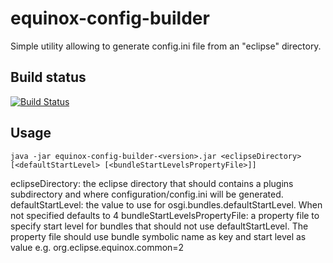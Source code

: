 equinox-config-builder
======================

Simple utility allowing to generate config.ini file from an "eclipse" directory.

Build status
------------

[![Build Status](https://api.travis-ci.org/dgageot/simplelenium.png)](https://travis-ci.org/dgageot/simplelenium)


Usage
-----

	java -jar equinox-config-builder-<version>.jar <eclipseDirectory> [<defaultStartLevel> [<bundleStartLevelsPropertyFile>]]

eclipseDirectory: the eclipse directory that should contains a plugins subdirectory and where configuration/config.ini will be generated.
defaultStartLevel: the value to use for osgi.bundles.defaultStartLevel. When not specified defaults to 4
bundleStartLevelsPropertyFile: a property file to specify start level for bundles that should not use defaultStartLevel. The property file should use bundle symbolic name as key and start level as value e.g. org.eclipse.equinox.common=2
 
